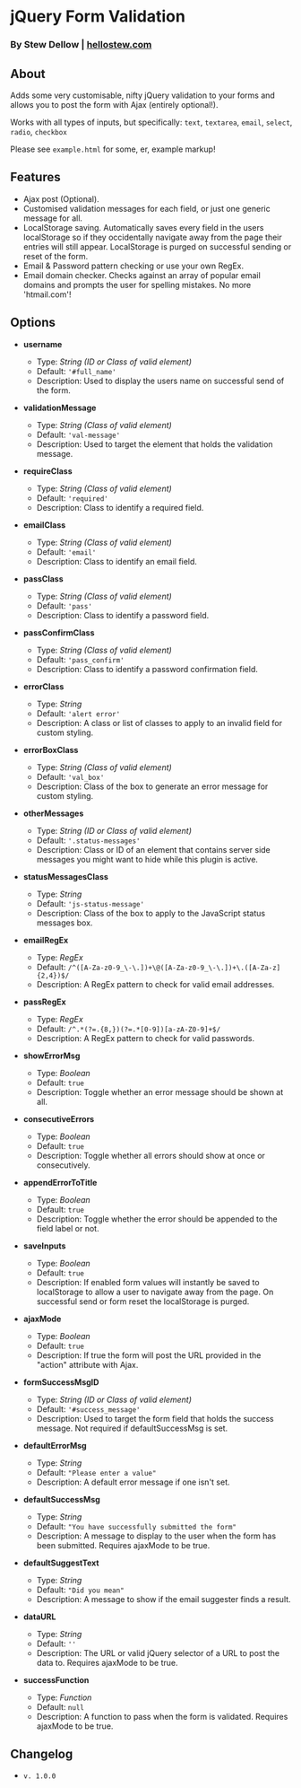 # jQuery Form Validation
### By Stew Dellow | [hellostew.com](http://hellostew.com/ "Creative Web Developer")

## About
Adds some very customisable, nifty jQuery validation to your forms and allows you to post the form with Ajax (entirely optional!).

Works with all types of inputs, but specifically: `text`, `textarea`, `email`, `select`, `radio`, `checkbox`

Please see `example.html` for some, er, example markup!

## Features
- Ajax post (Optional).
- Customised validation messages for each field, or just one generic message for all.
- LocalStorage saving. Automatically saves every field in the users localStorage so if they occidentally navigate away from the page their entries will still appear. LocalStorage is purged on successful sending or reset of the form.
- Email & Password pattern checking or use your own RegEx.
- Email domain checker. Checks against an array of popular email domains and prompts the user for spelling mistakes. No more 'htmail.com'!

## Options
- __username__
	- Type: _String (ID or Class of valid element)_
	- Default: `'#full_name'`
	- Description: Used to display the users name on successful send of the form.

- __validationMessage__
	- Type: _String (Class of valid element)_
	- Default: `'val-message'`
	- Description: Used to target the element that holds the validation message.

- __requireClass__
	- Type: _String (Class of valid element)_
	- Default: `'required'`
	- Description: Class to identify a required field.

- __emailClass__
	- Type: _String (Class of valid element)_
	- Default: `'email'`
	- Description: Class to identify an email field.

- __passClass__
	- Type: _String (Class of valid element)_
	- Default: `'pass'`
	- Description: Class to identify a password field.

- __passConfirmClass__
	- Type: _String (Class of valid element)_
	- Default: `'pass_confirm'`
	- Description: Class to identify a password confirmation field.

- __errorClass__
	- Type: _String_
	- Default: `'alert error'`
	- Description: A class or list of classes to apply to an invalid field for custom styling.

- __errorBoxClass__
	- Type: _String (Class of valid element)_
	- Default: `'val_box'`
	- Description: Class of the box to generate an error message for custom styling.

- __otherMessages__
	- Type: _String (ID or Class of valid element)_
	- Default: `'.status-messages'`
	- Description: Class or ID of an element that contains server side messages you might want to hide while this plugin is active.

- __statusMessagesClass__
	- Type: _String_
	- Default: `'js-status-message'`
	- Description: Class of the box to apply to the JavaScript status messages box.

- __emailRegEx__
	- Type: _RegEx_
	- Default: `/^([A-Za-z0-9_\-\.])+\@([A-Za-z0-9_\-\.])+\.([A-Za-z]{2,4})$/`
	- Description: A RegEx pattern to check for valid email addresses.

- __passRegEx__
	- Type: _RegEx_
	- Default: `/^.*(?=.{8,})(?=.*[0-9])[a-zA-Z0-9]+$/`
	- Description: A RegEx pattern to check for valid passwords.

- __showErrorMsg__
	- Type: _Boolean_
	- Default: `true`
	- Description: Toggle whether an error message should be shown at all.

- __consecutiveErrors__
	- Type: _Boolean_
	- Default: `true`
	- Description: Toggle whether all errors should show at once or consecutively.

- __appendErrorToTitle__
	- Type: _Boolean_
	- Default: `true`
	- Description: Toggle whether the error should be appended to the field label or not.

- __saveInputs__
	- Type: _Boolean_
	- Default: `true`
	- Description: If enabled form values will instantly be saved to localStorage to allow a user to navigate away from the page. On successful send or form reset the localStorage is purged.

- __ajaxMode__
	- Type: _Boolean_
	- Default: `true`
	- Description: If true the form will post the URL provided in the "action" attribute with Ajax.

- __formSuccessMsgID__
	- Type: _String (ID or Class of valid element)_
	- Default: `'#success_message'`
	- Description: Used to target the form field that holds the success message. Not required if defaultSuccessMsg is set.

- __defaultErrorMsg__
	- Type: _String_
	- Default: `"Please enter a value"`
	- Description: A default error message if one isn't set.

- __defaultSuccessMsg__
	- Type: _String_
	- Default: `"You have successfully submitted the form"`
	- Description: A message to display to the user when the form has been submitted. Requires ajaxMode to be true.

- __defaultSuggestText__
	- Type: _String_
	- Default: `"Did you mean"`
	- Description: A message to show if the email suggester finds a result.

- __dataURL__
	- Type: _String_
	- Default: `''`
	- Description: The URL or valid jQuery selector of a URL to post the data to. Requires ajaxMode to be true.

- __successFunction__
	- Type: _Function_
	- Default: `null`
	- Description: A function to pass when the form is validated. Requires ajaxMode to be true.

## Changelog
*  `v. 1.0.0`
